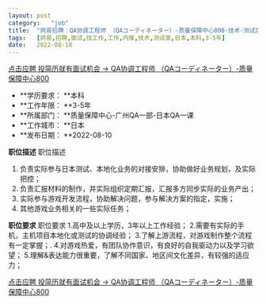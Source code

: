 ```yaml
---
layout:	post
category:	"job"
title:	"网易招聘：QA协调工程师 （QAコーディネーター）-质量保障中心800-技术-测试类-日本本科3-5年"
tags:	[网易,招聘,面试,找工作,工作,内推,技术,测试类,日本,本科,3-5年]
date:	2022-08-10
---
```


[点击应聘 投简历就有面试机会 -> QA协调工程师 （QAコーディネーター）-质量保障中心800](http://mobile.bole.netease.com/bole/boleDetail?id=42041&employeeId=346f03c3cda5f04c&key=all)



- **学历要求： **本科
- **工作年限： **3-5年
- **所属部门： **质量保障中心-广州QA一部-日本QA一课
- **工作城市： **日本
- **发布日期： **2022-08-10



**职位描述**
职位描述
1.	负责实际参与日本测试、本地化业务的对接安排，协助做好业务规划，及实际把控；
2.	负责汇报材料的制作，并实际组织定期汇报，汇报多方同步实际的业务产出；
3.	实际参与游戏开发流程，协助解决问题，参与解决方案的指定，实施；
4.	其他游戏业务相关的一些实际任务；




**职位要求**
职位要求
1.高中及以上学历，3年以上工作经验；
2.需要有实际的手机，主机项目本地化或测试的协调经验；
3.了解上游流程，对游戏制作整个流程有一定掌握；.
4.对游戏热爱，有团队协作意识，有良好的自我驱动力以及学习欲望；
5.理解&amp;表达能力很重要，了解不同国家、地区间文化差异，有较强的适应力；




[点击应聘 投简历就有面试机会 -> QA协调工程师 （QAコーディネーター）-质量保障中心800](http://mobile.bole.netease.com/bole/boleDetail?id=42041&employeeId=346f03c3cda5f04c&key=all)